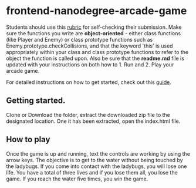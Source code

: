 frontend-nanodegree-arcade-game
===============================

Students should use this [rubric](https://review.udacity.com/#!/projects/2696458597/rubric) for self-checking their submission. Make sure the functions you write are **object-oriented** - either class functions (like Player and Enemy) or class prototype functions such as Enemy.prototype.checkCollisions, and that the keyword 'this' is used appropriately within your class and class prototype functions to refer to the object the function is called upon. Also be sure that the **readme.md** file is updated with your instructions on both how to 1. Run and 2. Play your arcade game.

For detailed instructions on how to get started, check out this [guide](https://docs.google.com/document/d/1v01aScPjSWCCWQLIpFqvg3-vXLH2e8_SZQKC8jNO0Dc/pub?embedded=true).

## Getting started.

Clone or Download the folder, extract the downloaded zip file to the designated location. One it has been extracted, open the index.html file.


## How to play

Once the game is up and running, text the controls are working by using the arrow keys. The objective is to get to the water without being touched by the ladybugs. If you come into contact with the ladybugs, you will lose one life. You have a total of three lives and if you lose them all, you lose the game. If you reach the water five times, you win the game.
